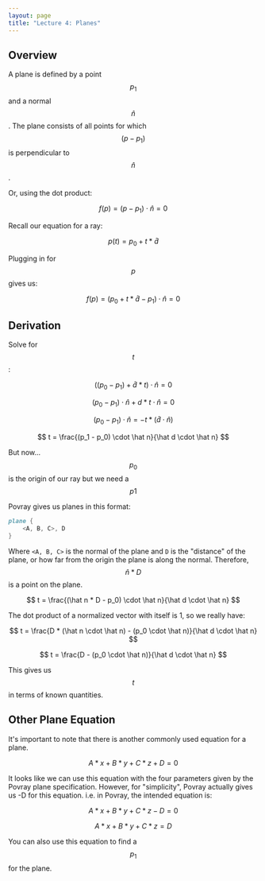 ```yaml
---
layout: page
title: "Lecture 4: Planes"
---
```


## Overview

A plane is defined by a point $$p_1$$ and a normal $$\hat n$$.
The plane consists of all points for which $$(p-p_1)$$ is perpendicular to $$\hat n$$.

Or, using the dot product:

$$ f(p) = (p - p_1) \cdot \hat n = 0 $$

Recall our equation for a ray:

$$ p(t) = p_0 + t * \hat d $$

Plugging in for $$p$$ gives us:

$$ f(p) = (p_0 + t * \hat d - p_1) \cdot \hat n = 0 $$



## Derivation

Solve for $$t$$:

$$ ((p_0 - p_1) + \hat d * t) \cdot \hat n = 0 $$

$$ (p_0 - p_1) \cdot \hat n + d * t \cdot \hat n = 0 $$

$$ (p_0 -p_1) \cdot \hat n = -t * (\hat d \cdot \hat n) $$

$$ t = \frac{(p_1 - p_0) \cdot \hat n}{\hat d \cdot \hat n} $$

But now... $$p_0$$ is the origin of our ray but we need a $$p1$$

Povray gives us planes in this format:

```POV-Ray
plane {
    <A, B, C>, D
}
```

Where `<A, B, C>` is the normal of the plane and `D` is the "distance" of the plane, or how far from the origin the plane is along the normal.
Therefore, $$\hat n * D$$ is a point on the plane.

$$ t = \frac{(\hat n * D - p_0) \cdot \hat n}{\hat d \cdot \hat n} $$

The dot product of a normalized vector with itself is 1, so we really have:

$$ t = \frac{D * (\hat n \cdot \hat n) - (p_0 \cdot \hat n)}{\hat d \cdot \hat n} $$

$$ t = \frac{D - (p_0 \cdot \hat n)}{\hat d \cdot \hat n} $$

This gives us $$t$$ in terms of known quantities.

## Other Plane Equation

It's important to note that there is another commonly used equation for a plane.

$$ A*x + B*y + C*z + D = 0 $$

It looks like we can use this equation with the four parameters given by the Povray plane specification.
However, for "simplicity", Povray actually gives us -D for this equation.
i.e. in Povray, the intended equation is:

$$ A*x + B*y + C*z - D = 0 $$

$$ A*x + B*y + C*z = D $$

You can also use this equation to find a $$p_1$$ for the plane.
